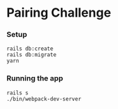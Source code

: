# Pairing Challenge

### Setup

```
rails db:create
rails db:migrate
yarn
```

### Running the app

```
rails s
./bin/webpack-dev-server
```
